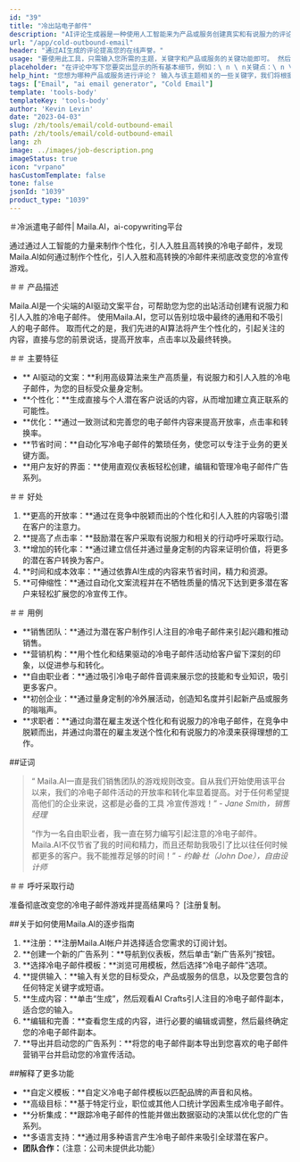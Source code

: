 ```yaml
---
id: "39"
title: "冷出站电子邮件"
description: "AI评论生成器是一种使用人工智能来为产品或服务创建真实和有说服力的评论的工具。 通过基于给定的主题或关键字生成现实，连贯和引人入胜的评论来节省时间和精力，以增强您的在线形象和信誉。"
url: "/app/cold-outbound-email"
header: "通过AI生成的评论提高您的在线声誉。"
usage: "要使用此工具，只需输入您所需的主题，关键字和产品或服务的关键功能即可。 然后，AI评论生成器将根据您的输入创建结构良好，独特和有说服力的评论。"
placeholder: "在评论中写下您要突出显示的所有基本细节，例如：\ n \ n关键点：\ n \ n1。 优秀的客户服务\ n2。 高质量产品\ n3。 快速运输\ n \ n关键字：客户服务，产品质量，运输\ n \ n"
help_hint: "您想为哪种产品或服务进行评论？ 输入与该主题相关的一些关键字，我们将根据您的输入创建引人注目的评论。 建议在评论中列出您要突出的要点。"
tags: ["Email", "ai email generator", "Cold Email"]
template: 'tools-body'
templateKey: 'tools-body'
author: 'Kevin Levin'
date: "2023-04-03"
slug: /zh/tools/email/cold-outbound-email
path: /zh/tools/email/cold-outbound-email
lang: zh
image: ../images/job-description.png
imageStatus: true
icon: "vrpano"
hasCustomTemplate: false
tone: false
jsonId: "1039"
product_type: "1039"
---
```

＃冷派遣电子邮件|  Maila.AI，ai-copywriting平台

通过通过人工智能的力量来制作个性化，引人入胜且高转换的冷电子邮件，发现Maila.AI如何通过制作个性化，引人入胜和高转换的冷邮件来彻底改变您的冷宣传游戏。

＃＃ 产品描述

Maila.AI是一个尖端的AI驱动文案平台，可帮助您为您的出站活动创建有说服力和引人入胜的冷电子邮件。 使用Maila.AI，您可以告别垃圾中最终的通用和不吸引人的电子邮件。 取而代之的是，我们先进的AI算法将产生个性化的，引起关注的内容，直接与您的前景说话，提高开放率，点击率以及最终转换。

＃＃ 主要特征

 -  ** AI驱动的文案：**利用高级算法来生产高质量，有说服力和引人入胜的冷电子邮件，为您的目标受众量身定制。
  -  **个性化：**生成直接与个人潜在客户说话的内容，从而增加建立真正联系的可能性。
  -  **优化：**通过一致测试和完善您的电子邮件内容来提高开放率，点击率和转换率。
  -  **节省时间：**自动化写冷电子邮件的繁琐任务，使您可以专注于业务的更关键方面。
  -  **用户友好的界面：**使用直观仪表板轻松创建，编辑和管理冷电子邮件广告系列。

＃＃ 好处

1. **更高的开放率：**通过在竞争中脱颖而出的个性化和引人入胜的内容吸引潜在客户的注意力。
 2. **提高了点击率：**鼓励潜在客户采取有说服力和相关的行动呼吁采取行动。
 3. **增加的转化率：**通过建立信任并通过量身定制的内容来证明价值，将更多的潜在客户转换为客户。
 4. **时间和成本效率：**通过依靠AI生成的内容来节省时间，精力和资源。
 5. **可伸缩性：**通过自动化文案流程并在不牺牲质量的情况下达到更多潜在客户来轻松扩展您的冷宣传工作。

＃＃ 用例

 -  **销售团队：**通过为潜在客户制作引人注目的冷电子邮件来引起兴趣和推动销售。
  -  **营销机构：**用个性化和结果驱动的冷电子邮件活动给客户留下深刻的印象，以促进参与和转化。
  -  **自由职业者：**通过吸引冷电子邮件音调来展示您的技能和专业知识，吸引更多客户。
  -  **初创企业：**通过量身定制的冷外展活动，创造知名度并引起新产品或服务的嗡嗡声。
  -  **求职者：**通过向潜在雇主发送个性化和有说服力的冷电子邮件，在竞争中脱颖而出，并通过向潜在的雇主发送个性化和有说服力的冷漠来获得理想的工作。

##证词

>“ Maila.AI一直是我们销售团队的游戏规则改变。自从我们开始使用该平台以来，我们的冷电子邮件活动的开放率和转化率显着提高。对于任何希望提高他们的企业来说，这都是必备的工具 冷宣传游戏！”  -  _Jane Smith，销售经理_
 >
 >“作为一名自由职业者，我一直在努力编写引起注意的冷电子邮件。Maila.AI不仅节省了我的时间和精力，而且还帮助我吸引了比以往任何时候都更多的客户。我不能推荐足够的时间！”  -  _约翰·杜（John Doe），自由设计师_

＃＃ 呼吁采取行动

准备彻底改变您的冷电子邮件游戏并提高结果吗？  [注册复制。

##关于如何使用Maila.AI的逐步指南

1. **注册：**注册Maila.AI帐户并选择适合您需求的订阅计划。
 2. **创建一个新的广告系列：**导航到仪表板，然后单击“新广告系列”按钮。
 3. **选择冷电子邮件模板：**浏览可用模板，然后选择“冷电子邮件”选项。
 4. **提供输入：**输入有关您的目标受众，产品或服务的信息，以及您要包含的任何特定关键字或短语。
 5. **生成内容：**单击“生成”，然后观看AI Crafts引人注目的冷电子邮件副本，适合您的输入。
 6. **编辑和完善：**查看您生成的内容，进行必要的编辑或调整，然后最终确定您的冷电子邮件副本。
 7. **导出并启动您的广告系列：**将您的电子邮件副本导出到您喜欢的电子邮件营销平台并启动您的冷宣传活动。

##解释了更多功能

 -  **自定义模板：**自定义冷电子邮件模板以匹配品牌的声音和风格。
  -  **高级目标：**基于特定行业，职位或其他人口统计学因素生成冷电子邮件。
  -  **分析集成：**跟踪冷电子邮件的性能并做出数据驱动的决策以优化您的广告系列。
  -  **多语言支持：**通过用多种语言产生冷电子邮件来吸引全球潜在客户。
  -  **团队合作：**（注意：公司未提供此功能）
